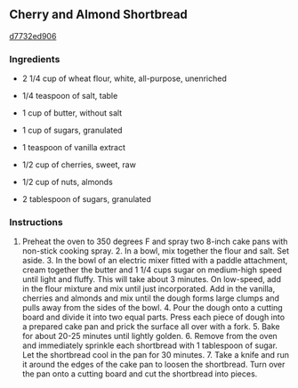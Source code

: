 ## Cherry and Almond Shortbread

[d7732ed906](http://tastykitchen.com/recipes/desserts/cherry-and-almond-shortbread/)

### Ingredients

 - 2 1/4 cup of wheat flour, white, all-purpose, unenriched

 - 1/4 teaspoon of salt, table

 - 1 cup of butter, without salt

 - 1 cup of sugars, granulated

 - 1 teaspoon of vanilla extract

 - 1/2 cup of cherries, sweet, raw

 - 1/2 cup of nuts, almonds

 - 2 tablespoon of sugars, granulated

### Instructions

1. Preheat the oven to 350 degrees F and spray two 8-inch cake pans with non-stick cooking spray. 2. In a bowl, mix together the flour and salt. Set aside. 3. In the bowl of an electric mixer fitted with a paddle attachment, cream together the butter and 1 1/4 cups sugar on medium-high speed until light and fluffy. This will take about 3 minutes. On low-speed, add in the flour mixture and mix until just incorporated. Add in the vanilla, cherries and almonds and mix until the dough forms large clumps and pulls away from the sides of the bowl. 4. Pour the dough onto a cutting board and divide it into two equal parts. Press each piece of dough into a prepared cake pan and prick the surface all over with a fork. 5. Bake for about 20-25 minutes until lightly golden. 6. Remove from the oven and immediately sprinkle each shortbread with 1 tablespoon of sugar. Let the shortbread cool in the pan for 30 minutes. 7. Take a knife and run it around the edges of the cake pan to loosen the shortbread. Turn over the pan onto a cutting board and cut the shortbread into pieces.